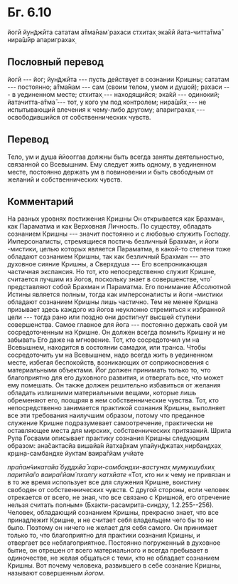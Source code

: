 # Бг. 6.10

йогӣ йун̃джӣта сататам а̄тма̄нам̇ рахаси стхитах̣ эка̄кӣ йата-читта̄тма̄ нира̄ш́ӣр
апариграхах̣

## Пословный перевод

йогӣ --- йог; йун̃джӣта --- пусть действует в сознании Кришны; сататам
--- постоянно; а̄тма̄нам --- сам (своим телом, умом и душой); рахаси --- в
уединенном месте; стхитах̣ --- находящийся; эка̄кӣ --- одинокий;
йатачитта-а̄тма̄ --- тот, у кого ум под контролем; нира̄ш́ӣх̣ --- не
испытывающий влечения к чему-либо другому; апариграхах̣ ---
освободившийся от собственнических чувств.

## Перевод

Тело, ум и душа ййооггаа должны быть всегда заняты деятельностью,
связанной со Всевышним. Ему следует жить одному, в уединенном месте,
постоянно держать ум в повиновении и быть свободным от желаний и
собственнических чувств.

## Комментарий

На разных уровнях постижения Кришны Он открывается как Брахман, как
Параматма и как Верховная Личность. По существу, обладать сознанием
Кришны --- значит постоянно и с любовью служить Господу. Имперсоналисты,
стремящиеся постичь безличный Брахман, и йоги -мистики, целью которых
является Параматма, в какой-то степени тоже обладают сознанием Кришны,
так как безличный Брахман --- это духовное сияние Кришны, а Сверхдуша
--- Его всепроникающая частичная экспансия. Но тот, кто непосредственно
служит Кришне, считается лучшим из йогов, поскольку знает в
совершенстве, что́ представляют собой Брахман и Параматма. Его понимание
Абсолютной Истины является полным, тогда как имперсоналисты и йоги
-мистики обладают сознанием Кришны лишь частично. Тем не менее Кришна
призывает здесь каждого из йогов неуклонно стремиться к избранной цели
--- тогда рано или поздно они достигнут высшей ступени совершенства.
Самое главное для йога --- постоянно держать свой ум сосредоточенным на
Кришне. Он должен всегда помнить Кришну и не забывать Его даже на
мгновение. Тот, кто сосредоточил ум на Всевышнем, находится в состоянии
самадхи, или транса. Чтобы сосредоточить ум на Всевышнем, надо всегда
жить в уединенном месте, избегая беспокойств, возникающих от
соприкосновения с материальными объектами. Йог должен принимать только
то, что благоприятно для его духовного развития, и отвергать все, что
может ему помешать. Он также должен решительно избавиться от желания
обладать излишними материальными вещами, которые лишь обременяют его,
поощряя в нем собственнические чувства. Тот, кто непосредственно
занимается практикой сознания Кришны, выполняет все эти требования
наилучшим образом, потому что преданное служение Кришне подразумевает
самоотречение, практически не оставляющее места для мирских,
собственнических притязаний. Шрила Рупа Госвами описывает практику
сознания Кришны следующим образом: ана̄сактасйа вишайа̄н йатха̄рхам
упайун̃джатах̣ нирбандхах̣ кр̣шн̣а-самбандхе йуктам̇ ваира̄гйам учйате

*пра̄пан̃чикатайа̄ буддхйа̄ хари-самбандхи-вастунах̣ мумукшубхих̣ паритйа̄го
ваира̄гйам̇ пхалгу катхйате* «Тот, кто ни к чему не привязан и в то же
время использует все для служения Кришне, воистину свободен от
собственнических чувств. С другой стороны, если человек отрекается от
всего, не зная, что все связано с Кришной, его отречение нельзя считать
полным» (Бхакти-расамрита-синдху, 1.2.255--256). Человек, обладающий
сознанием Кришны, прекрасно знает, что все принадлежит Кришне, и не
считает себя владельцем чего бы то ни было. Поэтому он ничего не желает
для себя самого. Он принимает только то, что благоприятно для практики
сознания Кришны, и отвергает все неблагоприятное. Постоянно погруженный
в духовное бытие, он отрешен от всего материального и всегда пребывает в
одиночестве, не желая общаться с теми, кто не обладает сознанием Кришны.
Вот почему человека, развившего в себе сознание Кришны, называют
совершенным *йогом.*
